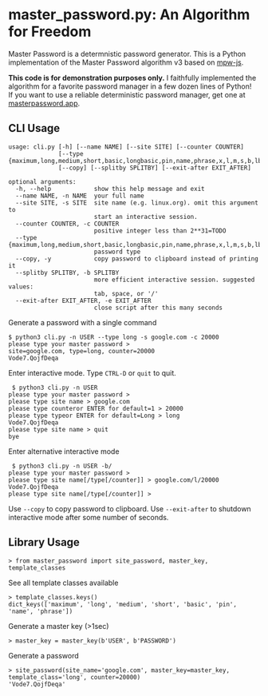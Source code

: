 # master\_password.py: An Algorithm for Freedom

Master Password is a determnistic password generator.
This is a Python implementation of the Master Password algorithm v3 based on 
[mpw-js](https://github.com/tmthrgd/mpw-js).

**This code is for demonstration purposes only.**
I faithfully implemented the algorithm for a favorite password manager in a few dozen lines of Python!  
If you want to use a reliable deterministic password manager,
get one at [masterpassword.app](http://masterpassword.app).

## CLI Usage
```
usage: cli.py [-h] [--name NAME] [--site SITE] [--counter COUNTER]
              [--type {maximum,long,medium,short,basic,longbasic,pin,name,phrase,x,l,m,s,b,lb,#,n,ph}]
              [--copy] [--splitby SPLITBY] [--exit-after EXIT_AFTER]

optional arguments:
  -h, --help            show this help message and exit
  --name NAME, -n NAME  your full name
  --site SITE, -s SITE  site name (e.g. linux.org). omit this argument to
                        start an interactive session.
  --counter COUNTER, -c COUNTER
                        positive integer less than 2**31=TODO
  --type {maximum,long,medium,short,basic,longbasic,pin,name,phrase,x,l,m,s,b,lb,#,n,ph}
                        password type
  --copy, -y            copy password to clipboard instead of printing it
  --splitby SPLITBY, -b SPLITBY
                        more efficient interactive session. suggested values:
                        tab, space, or '/'
  --exit-after EXIT_AFTER, -e EXIT_AFTER
                        close script after this many seconds
```

Generate a password with a single command

```
$ python3 cli.py -n USER --type long -s google.com -c 20000
please type your master password >
site=google.com, type=long, counter=20000
Vode7.QojfDeqa
```

Enter interactive mode. Type `CTRL-D` or `quit` to quit.

```
 $ python3 cli.py -n USER
please type your master password >
please type site name > google.com
please type counteror ENTER for default=1 > 20000
please type typeor ENTER for default=Long > long
Vode7.QojfDeqa
please type site name > quit
bye
```

Enter alternative interactive mode

```
 $ python3 cli.py -n USER -b/
please type your master password >
please type site name[/type[/counter]] > google.com/l/20000
Vode7.QojfDeqa
please type site name[/type[/counter]] >
```

Use `--copy` to copy password to clipboard.
Use `--exit-after` to shutdown interactive mode after some number of seconds.

## Library Usage

```
> from master_password import site_password, master_key, template_classes
```

See all template classes available 

```
> template_classes.keys()
dict_keys(['maximum', 'long', 'medium', 'short', 'basic', 'pin', 'name', 'phrase'])
```

Generate a master key (>1sec)

```
> master_key = master_key(b'USER', b'PASSWORD')
```

Generate a password

```
> site_password(site_name='google.com', master_key=master_key, template_class='long', counter=20000)
'Vode7.QojfDeqa'
```
